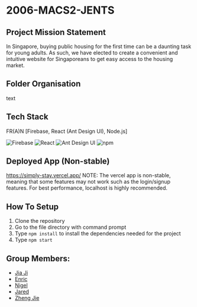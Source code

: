 # 2006-MACS2-JENTS

## Project Mission Statement
In Singapore, buying public housing for the first time can be a daunting task for young adults. As such, we have elected to create a convenient and intuitive website for Singaporeans to get easy access to the housing market.

## Folder Organisation
text

## Tech Stack
FR(A)N \[Firebase, React (Ant Design UI), Node.js\]
<div>
<img src = "http://img.shields.io/badge/firebase-FFCA28?style=flat-square&logo=firebase&logoColor=black" alt = "Firebase">
<img src = "http://img.shields.io/badge/react-61DAFB?style=flat-square&logo=react&logoColor=black" alt = "React">
<img src = "http://img.shields.io/badge/antdesign-0170FE?style=flat-square&logo=antdesign&logoColor=black" alt = "Ant Design UI">
<img src = "http://img.shields.io/badge/npm-CB3837?style=flat-square&logo=npm&logoColor=black" alt = "npm">
</div>

## Deployed App (Non-stable)
https://simply-stay.vercel.app/
NOTE: The vercel app is non-stable, meaning that some features may not work such as the login/signup features. For best performance, localhost is highly recommended.

## How To Setup
1. Clone the repository
2. Go to the file directory with command prompt
3. Type `npm install` to install the dependencies needed for the project
4. Type `npm start`

## Group Members:
- [Jia Ji](https://github.com/JiaJi99)
- [Enric](https://github.com/etdz)
- [Nigel](https://github.com/nigelip)
- [Jared](https://github.com/themandude2)
- [Zheng Jie](https://github.com/saffronrust)
